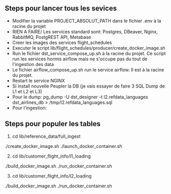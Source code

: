 ## Steps pour lancer tous les sevices

- Modifier la variable PROJECT_ABSOLUT_PATH dans le fichier .env à la racine du projet
- RIEN A FAIRE/ Les services standard sont: Postgres, DBeaver, Nginx, RabbitMQ, PostgREST API, Metabase
- Creer les images des services flight_schedules
- Executer le script lib/flight_schedules/producer/create_docker_image.sh
- Run le fichier dst_service_compose_up.sh à la racine du projet. Ce script run les services hormis airflow mais ne s'occupe pas du tout de l'ingestion des data
- Le fichier airflow_compose_up.sh run le service airflow. Il est à la racine du projet.
- Restart le service NGINX
- Si install nouvelle Peupler la DB (je vais essayer de faire 3 SQL Dump de L1 et L2 et L3)
 - Pour le dump: pg_dump -U dst_designer -t l2.refdata_languages dst_airlines_db > /tmp/l2.refdata_languages.sql
 - Pour l'ingestion:
 



## Steps pour populer les tables
 
1. cd lib/reference_data/full_ingest

./create_docker_image.sh
./launch_docker_container.sh
 
2. cd lib/customer_flight_info/l1_loading

./build_docker_image.sh
./run_docker_container.sh
 
3. cd lib/customer_flight_info/l2_loading

./build_docker_image.sh
./run_docker_container.sh
 
